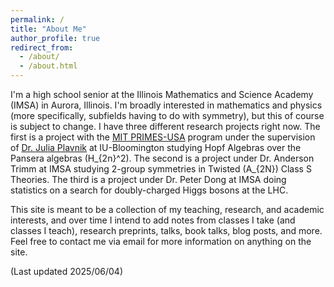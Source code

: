 ```yaml
---
permalink: /
title: "About Me"
author_profile: true
redirect_from: 
  - /about/
  - /about.html
---
```


I'm a high school senior at the Illinois Mathematics and Science Academy (IMSA) in Aurora, Illinois. I'm broadly interested in mathematics and physics (more specifically, subfields having to do with symmetry), but this of course is subject to change. I have three different research projects right now. The first is a project with the [MIT PRIMES-USA](https://math.mit.edu/research/highschool/primes/) program under the supervision of [Dr. Julia Plavnik](https://sites.google.com/view/juliaplavnik/) at IU-Bloomington studying Hopf Algebras over the Pansera algebras \(H_{2n}^2\). The second is a project under Dr. Anderson Trimm at IMSA studying 2-group symmetries in Twisted \(A_{2N}\) Class S Theories. The third is a project under Dr. Peter Dong at IMSA doing statistics on a search for doubly-charged Higgs bosons at the LHC.


This site is meant to be a collection of my teaching, research, and academic interests, and over time I intend to add notes from classes I take (and classes I teach), research preprints, talks, book talks, blog posts, and more. Feel free to contact me via email for more information on anything on the site.

(Last updated 2025/06/04)